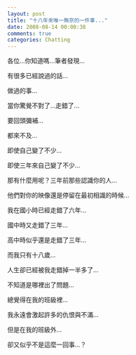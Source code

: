 ```yaml
---
layout: post
title: "十八年來唯一無奈的一件事..."
date: 2008-08-14 00:00:38
comments: true
categories: Chatting
---
```

<p>各位...你知道嗎...筆者發現...</p><p>有很多已經說過的話...</p><p>做過的事...</p><p>當你驚覺不對了...走錯了...</p><p>要回頭彌補...</p><p>都來不及...</p><p>即使自己變了不少...</p><p>即使三年來自己變了不少...</p><p>那有什麼用呢？三年前那些認識你的人...</p><p>他們對你的映像還是停留在最初相識的時候...</p><p>我在國小時已經走錯了六年...</p><p>國中時又走錯了三年...</p><p>高中時似乎還是走錯了三年...</p><p>而我只有十八歲...</p><p>人生卻已經被我走錯掉一半多了...</p><p>不知道是哪裡出了問題...</p><p>總覺得在我的班級裡...</p><p>我永遠會激起許多的仇恨與不滿...</p><p>但是在我的班級外...</p><p>卻又似乎不是這麼一回事...？</p>
